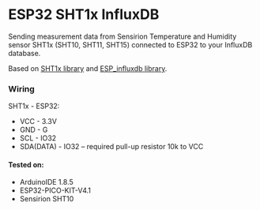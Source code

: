# ESP32 SHT1x InfluxDB
Sending measurement data from Sensirion Temperature and Humidity sensor SHT1x (SHT10, SHT11, SHT15) connected to ESP32 to your InfluxDB database.

Based on [SHT1x library](https://github.com/practicalarduino/SHT1x) and [ESP_influxdb library](https://github.com/hwwong/ESP_influxdb).

### Wiring
 SHT1x - ESP32:
 * VCC - 3.3V
 * GND - G
 * SCL - IO32
 * SDA(DATA) - IO32 – required pull-up resistor 10k to VCC
 
#### Tested on:

* ArduinoIDE 1.8.5
* ESP32-PICO-KIT-V4.1
* Sensirion SHT10